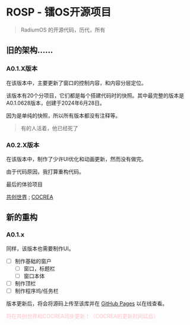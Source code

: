 # ROSP - 镭OS开源项目
> RadiumOS 的开源代码，历代，所有

## 旧的架构……

### A0.1.X版本

在该版本中，主要更新了窗口的控制内容，和内容分层定位。

该版本有20个分项目，它们都是每个搭建代码时的快照。其中最完整的版本是A0.1.0628版本，创建于2024年6月28日。

因为是单纯的快照，所以所有版本都没有注释等。

> 有的人活着，他已经死了

### A0.2.X版本

在该版本中，制作了少许UI优化和动画更新，然而没有做完。

由于代码原因，我打算重构代码。

最后的体验项目

[共创世界](https://www.ccw.site/detail/6654acbdd2694c0af571bd7a) ; [COCREA](https://cocrea.world/@LanwyWriteXU/RadiumOS)

## 新的重构

### A0.1.x

同样，该版本也需要制作UI。

- [ ] 制作基础的窗户
  - [ ] 窗口，标题栏
  - [ ] 窗口本体
- [ ] 制作顶栏
- [ ] 制作程序坞/任务栏

版本更新后，将会将源码上传至该库并在 [GitHub Pages](https://radium.extendser.top) 以在线查看。

<font color = pink>将在共创世界和COCREA同步更新！（COCREA的更新时间延后）</font>
